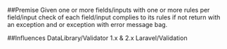 ##Premise
Given one or more fields/inputs with one or more rules per field/input check of each field/input complies to its rules 
if not return with an exception and or exception with error message bag.

##Influences
DataLibrary/Validator 1.x & 2.x
Laravel/Validation